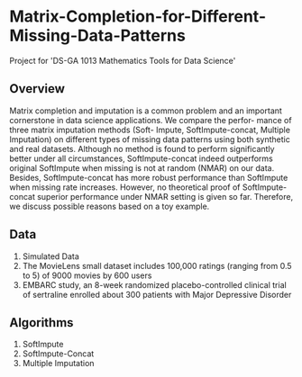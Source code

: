 # Matrix-Completion-for-Different-Missing-Data-Patterns
Project for 'DS-GA 1013 Mathematics Tools for Data Science'

## Overview
Matrix completion and imputation is a common problem and an important cornerstone in data science applications. We compare the perfor- mance of three matrix imputation methods (Soft- Impute, SoftImpute-concat, Multiple Imputation) on different types of missing data patterns using both synthetic and real datasets. Although no method is found to perform significantly better under all circumstances, SoftImpute-concat indeed outperforms original SoftImpute when missing is not at random (NMAR) on our data. Besides, SoftImpute-concat has more robust performance than SoftImpute when missing rate increases. However, no theoretical proof of SoftImpute-concat superior performance under NMAR setting is given so far. Therefore, we discuss possible reasons based on a toy example.

## Data
1. Simulated Data
2. The MovieLens small dataset includes 100,000 ratings (ranging from 0.5 to 5) of 9000 movies by 600 users
3. EMBARC study, an 8-week randomized placebo-controlled clinical trial of sertraline enrolled about 300 patients with Major Depressive Disorder

## Algorithms
1. SoftImpute
2. SoftImpute-Concat
3. Multiple Imputation
